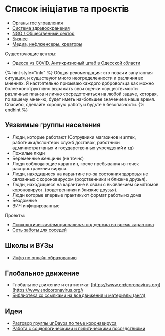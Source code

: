 # Список ініціатив та проєктів

* [Органы гос управления](organy-gos-upravleniya.md)
* [Система здравоохранения](sistema-zdravookhraneniya.md)
* [NGO / Общественный сектор](ngo-obshestvennyi-sektor.md)
* [Бизнес](biznesy.md)
* [Медиа, инфлюенсеры, креаторы](media-inflyuensery-kreatory.md)

Существующие центры:

* [Одесса vs COVID. Антикризисный штаб в Одесской области](https://www.facebook.com/Odessa.vs.COVID/posts/102525188057335)

{% hint style="info" %}
Общая рекомендация: это новая и запутанная ситуация, и существуют много неопределенности и различия во мнениях. Я настоятельно призываю каждого добровольца как можно более конструктивно выражать свои оценки осуществимости различных планов и лично сосредоточиться на любой задаче, которая, по вашему мнению, будет иметь наибольшее значение в наше время. Спасибо, сделайте хорошую работу и будьте в безопасности.
{% endhint %}

## Уязвимые группы населения

* Люди, которые работают \(Сотрудники магазинов и аптек, работники/волонтеры служб доставок, работники административных и государственных учреждений и тд\)
* Пожилые люди
* Беременные женщины \(не точно\)
* Люди соблюдающие карантин, после пребывания из точек распространения вируса.
* Люди, находящиеся на карантине из-за состояния здоровья не связанных с короновирусом \(родственники и близкие друзья\).
* Люди, находящиеся на карантине в связи с выявлением симптомов короновируса. \(родственники и близкие друзья\).
* Люди которые впервые практикуют формат работы из дома
* Бездомные
* ВИЧ инфицированные

Проекты:

* [Психологическая/эмоциональная поддержка во время карантина](../psychological-support.md)
* [Сеть заботы для соседей](../dostavka-produktov-i-medikamentov.md)

## Школы и ВУЗы

* [Инфо по онлайн образованию](../udalennoe-i-onlain-obrazovanie.md)

## Глобальное движение

* Глобальное движение и статистика: [https://www.endcoronavirus.org](https://www.endcoronavirus.org/)
* [Библиотека со ссылками на все движения и материалы \(англ\)](https://coronavirustechhandbook.com/communities)

## Идеи

* [Разговор группы unDavos по теме коронавируса](https://www.notion.so/4irelabs/Covid-call-15-03-7dd305c3c1534cfc90a4389a3f289740)
* [Работа с социологическими и политическими последствиями](../kak-luchshe-podgotovitsya-k-krizisam-v-budushem.md)

